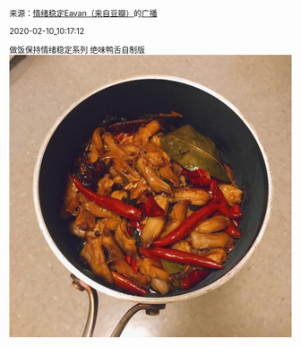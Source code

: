 来源：[情绪稳定Eavan（来自豆瓣）](https://www.douban.com/people/eavanhuang_/)的[广播](https://www.douban.com/people/eavanhuang_/status/2801638717/)


2020-02-10_10:17:12


做饭保持情绪稳定系列
绝味鸭舌自制版
![](./pic/2020-02-10_10:17:12-情绪稳定Eavan的广播1.jpg)  

